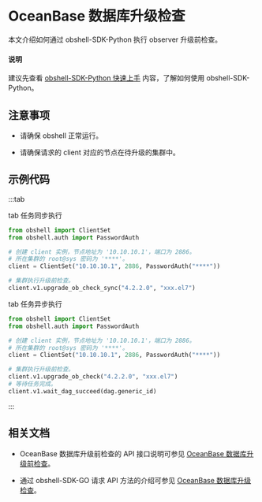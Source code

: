 # OceanBase 数据库升级检查

本文介绍如何通过 obshell-SDK-Python 执行 observer 升级前检查。

<main id="notice" type='explain'>
  <h4>说明</h4>
  <p>建议先查看 <a href='100.quickstart-of-python.md'>obshell-SDK-Python 快速上手</a> 内容，了解如何使用 obshell-SDK-Python。</p>
</main>

## 注意事项

* 请确保 obshell 正常运行。

* 请确保请求的 client 对应的节点在待升级的集群中。

## 示例代码

:::tab

tab 任务同步执行

```python
from obshell import ClientSet
from obshell.auth import PasswordAuth

# 创建 client 实例，节点地址为 '10.10.10.1'，端口为 2886。
# 所在集群的 root@sys 密码为 '****'。
client = ClientSet("10.10.10.1", 2886, PasswordAuth("****"))

# 集群执行升级前检查。
client.v1.upgrade_ob_check_sync("4.2.2.0", "xxx.el7")
```

tab 任务异步执行

```python
from obshell import ClientSet
from obshell.auth import PasswordAuth

# 创建 client 实例，节点地址为 '10.10.10.1'，端口为 2886。
# 所在集群的 root@sys 密码为 '****'。
client = ClientSet("10.10.10.1", 2886, PasswordAuth("****"))

# 集群执行升级前检查。
client.v1.upgrade_ob_check("4.2.2.0", "xxx.el7")
# 等待任务完成。
client.v1.wait_dag_succeed(dag.generic_id)
```

:::

## 相关文档

* OceanBase 数据库升级前检查的 API 接口说明可参见 [OceanBase 数据库升级前检查](../../400.obshell-api-reference/1100.oceanbase-upgrade-check.md)。

* 通过 obshell-SDK-GO 请求 API 方法的介绍可参见 [OceanBase 数据库升级检查](../200.go/1100.oceanbase-upgrade-check-of-go.md)。
